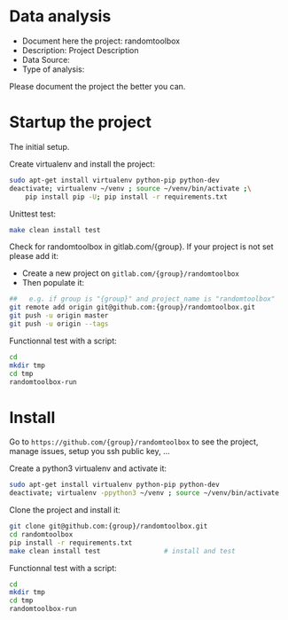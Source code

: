 # Data analysis
- Document here the project: randomtoolbox
- Description: Project Description
- Data Source:
- Type of analysis:

Please document the project the better you can.

# Startup the project

The initial setup.

Create virtualenv and install the project:
```bash
sudo apt-get install virtualenv python-pip python-dev
deactivate; virtualenv ~/venv ; source ~/venv/bin/activate ;\
    pip install pip -U; pip install -r requirements.txt
```

Unittest test:
```bash
make clean install test
```

Check for randomtoolbox in gitlab.com/{group}.
If your project is not set please add it:

- Create a new project on `gitlab.com/{group}/randomtoolbox`
- Then populate it:

```bash
##   e.g. if group is "{group}" and project_name is "randomtoolbox"
git remote add origin git@github.com:{group}/randomtoolbox.git
git push -u origin master
git push -u origin --tags
```

Functionnal test with a script:

```bash
cd
mkdir tmp
cd tmp
randomtoolbox-run
```

# Install

Go to `https://github.com/{group}/randomtoolbox` to see the project, manage issues,
setup you ssh public key, ...

Create a python3 virtualenv and activate it:

```bash
sudo apt-get install virtualenv python-pip python-dev
deactivate; virtualenv -ppython3 ~/venv ; source ~/venv/bin/activate
```

Clone the project and install it:

```bash
git clone git@github.com:{group}/randomtoolbox.git
cd randomtoolbox
pip install -r requirements.txt
make clean install test                # install and test
```
Functionnal test with a script:

```bash
cd
mkdir tmp
cd tmp
randomtoolbox-run
```
